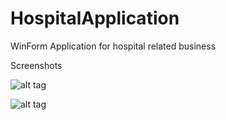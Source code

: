 HospitalApplication
===================

WinForm Application for hospital related business

Screenshots

![alt tag](https://raw.githubusercontent.com/ozcanzaferayan/HospitalApplication/master/Screenshots/Hospital-20140727160434.png)

![alt tag](https://raw.githubusercontent.com/ozcanzaferayan/HospitalApplication/master/Screenshots/Insertion-20140727160208.png)
